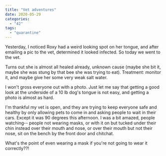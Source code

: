 ```yaml
---
title: "Vet adventures"
date: 2020-05-29
categories: 
  - "42"
tags: 
  - "quarantine"
---
```


Yesterday, I noticed Roxy had a weird looking spot on her tongue, and after emailing a pic to the vet, determined it looked infected. So today we went to the vet.

Turns out she is almost all healed already, unknown cause (maybe she bit it, maybe she was stung by that bee she was trying to eat). Treatment: monitor it, and maybe give her some very weak salt water.

I won't gross everyone out with a photo. Just let me say that getting a good look at the underside of a 10 lb dog's tongue is not easy, and getting a photo is almost as hard.

I'm thankful my vet is open, and they are trying to keep everyone safe and healthy by only allowing pets to come in and asking people to wait in their cars. Except it was 90 degrees this afternoon. I was a bit amazed, people watching-- people not wearing masks, or with it on but tucked under their chin instead over their mouth and nose, or over their mouth but not their nose, sit on the bench by the front door and chitchat.

What's the point of even wearing a mask if you're not going to wear it correctly??!
